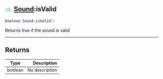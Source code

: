 ## <img src="../../.gitbook/assets/client.png" width="24" height=24 /> [Sound](https://iaswiki.rawr.dev/readme/sound):isValid

```lua
boolean Sound:isValid()
```

Returns true if the sound is valid

------
## Returns

| Type   | Description |
| ------ | ----------: |
| boolean | No description |

